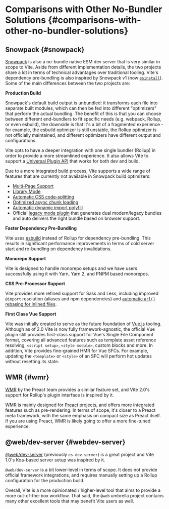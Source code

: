 # Comparisons with Other No-Bundler Solutions {#comparisons-with-other-no-bundler-solutions}

## Snowpack {#snowpack}

[Snowpack](https://www.snowpack.dev/) is also a no-bundle native ESM dev server that is very similar in scope to Vite. Aside from different implementation details, the two projects share a lot in terms of technical advantages over traditional tooling. Vite's dependency pre-bundling is also inspired by Snowpack v1 (now [`esinstall`](https://github.com/snowpackjs/snowpack/tree/main/esinstall)). Some of the main differences between the two projects are:

**Production Build**

Snowpack's default build output is unbundled: it transforms each file into separate built modules, which can then be fed into different "optimizers" that perform the actual bundling. The benefit of this is that you can choose between different end-bundlers to fit specific needs (e.g. webpack, Rollup, or even esbuild), the downside is that it's a bit of a fragmented experience - for example, the esbuild optimizer is still unstable, the Rollup optimizer is not officially maintained, and different optimizers have different output and configurations.

Vite opts to have a deeper integration with one single bundler (Rollup) in order to provide a more streamlined experience. It also allows Vite to support a [Universal Plugin API](./api-plugin) that works for both dev and build.

Due to a more integrated build process, Vite supports a wide range of features that are currently not available in Snowpack build optimizers:

- [Multi-Page Support](./build#multi-page-app)
- [Library Mode](./build#library-mode)
- [Automatic CSS code-splitting](./features#css-code-splitting)
- [Optimized async chunk loading](./features#async-chunk-loading-optimization)
- [Automatic dynamic import polyfill](./features#dynamic-import-polyfill)
- Official [legacy mode plugin](https://github.com/vitejs/vite/tree/main/packages/plugin-legacy) that generates dual modern/legacy bundles and auto delivers the right bundle based on browser support.

**Faster Dependency Pre-Bundling**

Vite uses [esbuild](https://esbuild.github.io/) instead of Rollup for dependency pre-bundling. This results in significant performance improvements in terms of cold server start and re-bundling on dependency invalidations.

**Monorepo Support**

Vite is designed to handle monorepo setups and we have users successfully using it with Yarn, Yarn 2, and PNPM based monorepos.

**CSS Pre-Processor Support**

Vite provides more refined support for Sass and Less, including improved `@import` resolution (aliases and npm dependencies) and [automatic `url()` rebasing for inlined files](./features#import-inlining-and-rebasing).

**First Class Vue Support**

Vite was initially created to serve as the future foundation of [Vue.js](https://vuejs.org/) tooling. Although as of 2.0 Vite is now fully framework-agnostic, the official Vue plugin still provides first-class support for Vue's Single File Component format, covering all advanced features such as template asset reference resolving, `<script setup>`, `<style module>`, custom blocks and more. In addition, Vite provides fine-grained HMR for Vue SFCs. For example, updating the `<template>` or `<style>` of an SFC will perform hot updates without resetting its state.

## WMR {#wmr}

[WMR](https://github.com/preactjs/wmr) by the Preact team provides a similar feature set, and Vite 2.0's support for Rollup's plugin interface is inspired by it.

WMR is mainly designed for [Preact](https://preactjs.com/) projects, and offers more integrated features such as pre-rendering. In terms of scope, it's closer to a Preact meta framework, with the same emphasis on compact size as Preact itself. If you are using Preact, WMR is likely going to offer a more fine-tuned experience.

## @web/dev-server {#webdev-server}

[@web/dev-server](https://modern-web.dev/docs/dev-server/overview/) (previously `es-dev-server`) is a great project and Vite 1.0's Koa-based server setup was inspired by it.

`@web/dev-server` is a bit lower-level in terms of scope. It does not provide official framework integrations, and requires manually setting up a Rollup configuration for the production build.

Overall, Vite is a more opinionated / higher-level tool that aims to provide a more out-of-the-box workflow. That said, the `@web` umbrella project contains many other excellent tools that may benefit Vite users as well.
